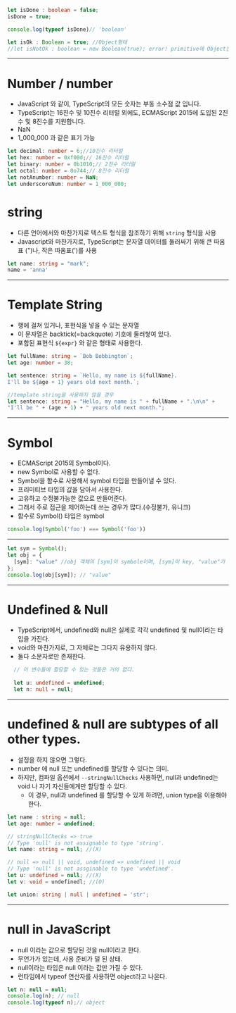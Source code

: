```typescript
let isDone : boolean = false;
isDone = true;

console.log(typeof isDone)// 'boolean'

let isOk : Boolean = true; //Object형태
//let isNotOk : boolean = new Boolean(true); error! primitive에 Object는 불가능하지만 역은 가능
```

--------------------------------------------

# Number / number
  * JavaScript 와 같이, TypeScript의 모든 숫자는 부동 소수점 값 입니다.
  * TypeScript는 16진수 및 10진수 리터럴 외에도, ECMAScript 2015에 도입된 2진수 및 8진수를 지원합니다.
  * NaN
  * 1_000_000 과 같은 표기 가능

```typescript
let decimal: number = 6;//10진수 리터럴
let hex: number = 0xf00d;// 16진수 리터럴
let binary: number = 0b1010;// 2진수 리터럴
let octal: number = 0o744;// 8진수 리터럴
let notAnumber: number = NaN;
let underscoreNum: number = 1_000_000;
```

# string
  * 다른 언어에서와 마찬가지로 텍스트 형식을 참조하기 위해 `string` 형식을 사용
  * Javascript와 마찬가지로, TypeScript는 문자열 데이터를 둘러싸기 위해 큰 따옴표 (")나, 작은 따옴표(')를 사용

```typescript
let name: string = "mark";
name = 'anna'
```

--------------------------------------------

# Template String
  * 행에 걸쳐 있거나, 표현식을 넣을 수 있는 문자열
  * 이 문자열은 backtick(=backquote) 기호에 둘러쌓여 있다.
  * 포함된 표현식 `${expr}` 와 같은 형태로 사용한다.

```typescript
let fullName: string = `Bob Bobbington`;
let age: number = 38;

let sentence: string = `Hello, my name is ${fullName}.
I'll be ${age + 1} years old next month.`;

//template string을 사용하지 않을 경우
let sentence: string = "Hello, my name is " + fullName + ".\n\n" +
"I'll be " + (age + 1) + " years old next month.";
```

--------------------------------------------

# Symbol
  * ECMAScript 2015의 Symbol이다.
  * new Symbol로 사용할 수 없다.
  * Symbol을 함수로 사용해서 symbol 타입을 만들어낼 수 있다.
  * 프리미티브 타입의 값을 담아서 사용한다.
  * 고유하고 수정불가능한 값으로 만들어준다.
  * 그래서 주로 접근을 제어하는데 쓰는 경우가 많다.(수정불가, 유니크)
  * 함수로 Symbol() 타입은 symbol

```typescript
console.log(Symbol('foo') === Symbol('foo'))
```

--------------------------------------------

```typescript
let sym = Symbol();
let obj = {
  [sym]: "value" //obj 객체의 [sym]이 symbole이며, [sym]이 key, "value"가 value이다.
};
console.log(obj[sym]); // "value"
```

--------------------------------------------

# Undefined & Null
  * TypeScript에서, undefined와 null은 실제로 각각 undefined 및 null이라는 타입을 가진다.
  * void와 마찬가지로, 그 자체로는 그다지 유용하지 않다.
  * 둘다 소문자로만 존재한다.

```typescript
  // 이 변수들에 할당할 수 있는 것들은 거의 없다.
 
  let u: undefined = undefined;
  let n: null = null;
```

--------------------------------------------

# undefined & null are subtypes of all other types.
  * 설정을 하지 않으면 그렇다.
  * number 에 null 또는 undefined를 할당할 수 있다는 의미.
  * 하지만, 컴파일 옵션에서 `--stringNullChecks` 사용하면, null과 undefined는 void 나 자기 자신들에게만 할당할 수 있다.
    * 이 경우, null과 undefined 를 할당할 수 있게 하려면, union type을 이용해야 한다.

```typescript
let name : string = null;
let age: number = undefined;

// stringNullChecks => true
// Type 'null' is not assignable to type 'string'.
let name: string = null; //(X)

// null => null || void, undefined => undefined || void
// Type 'null' is not assginable to type 'undefined'.
let u: undefined = null; //(X)
let v: void = undefinedl; //(O)

let union: string | null | undefined = 'str';
```

--------------------------------------------

# null in JavaScript
  * null 이라는 값으로 할당된 것을 null이라고 한다.
  * 무언가가 있는데, 사용 준비가 덜 된 상태.
  * null이라는 타입은 null 이라는 값만 가질 수 있다.
  * 런타임에서 typeof 연산자를 사용하면 object라고 나온다.

```javascript
let n: null = null;
console.log(n); // null
console.log(typeof n);// object
```